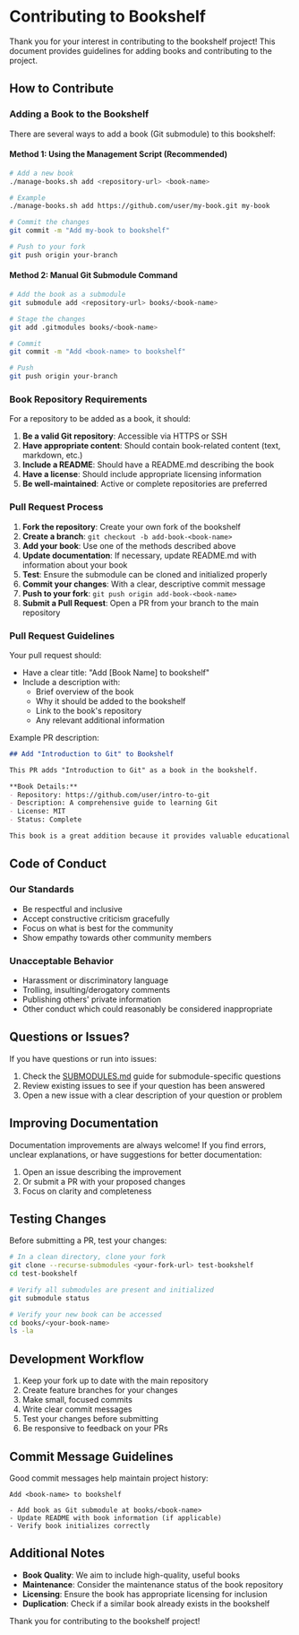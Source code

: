 # Contributing to Bookshelf

Thank you for your interest in contributing to the bookshelf project! This document provides guidelines for adding books and contributing to the project.

## How to Contribute

### Adding a Book to the Bookshelf

There are several ways to add a book (Git submodule) to this bookshelf:

#### Method 1: Using the Management Script (Recommended)

```bash
# Add a new book
./manage-books.sh add <repository-url> <book-name>

# Example
./manage-books.sh add https://github.com/user/my-book.git my-book

# Commit the changes
git commit -m "Add my-book to bookshelf"

# Push to your fork
git push origin your-branch
```

#### Method 2: Manual Git Submodule Command

```bash
# Add the book as a submodule
git submodule add <repository-url> books/<book-name>

# Stage the changes
git add .gitmodules books/<book-name>

# Commit
git commit -m "Add <book-name> to bookshelf"

# Push
git push origin your-branch
```

### Book Repository Requirements

For a repository to be added as a book, it should:

1. **Be a valid Git repository**: Accessible via HTTPS or SSH
2. **Have appropriate content**: Should contain book-related content (text, markdown, etc.)
3. **Include a README**: Should have a README.md describing the book
4. **Have a license**: Should include appropriate licensing information
5. **Be well-maintained**: Active or complete repositories are preferred

### Pull Request Process

1. **Fork the repository**: Create your own fork of the bookshelf
2. **Create a branch**: `git checkout -b add-book-<book-name>`
3. **Add your book**: Use one of the methods described above
4. **Update documentation**: If necessary, update README.md with information about your book
5. **Test**: Ensure the submodule can be cloned and initialized properly
6. **Commit your changes**: With a clear, descriptive commit message
7. **Push to your fork**: `git push origin add-book-<book-name>`
8. **Submit a Pull Request**: Open a PR from your branch to the main repository

### Pull Request Guidelines

Your pull request should:

- Have a clear title: "Add [Book Name] to bookshelf"
- Include a description with:
  - Brief overview of the book
  - Why it should be added to the bookshelf
  - Link to the book's repository
  - Any relevant additional information

Example PR description:
```markdown
## Add "Introduction to Git" to Bookshelf

This PR adds "Introduction to Git" as a book in the bookshelf.

**Book Details:**
- Repository: https://github.com/user/intro-to-git
- Description: A comprehensive guide to learning Git
- License: MIT
- Status: Complete

This book is a great addition because it provides valuable educational content on Git, which aligns with the bookshelf's focus on technical resources.
```

## Code of Conduct

### Our Standards

- Be respectful and inclusive
- Accept constructive criticism gracefully
- Focus on what is best for the community
- Show empathy towards other community members

### Unacceptable Behavior

- Harassment or discriminatory language
- Trolling, insulting/derogatory comments
- Publishing others' private information
- Other conduct which could reasonably be considered inappropriate

## Questions or Issues?

If you have questions or run into issues:

1. Check the [SUBMODULES.md](SUBMODULES.md) guide for submodule-specific questions
2. Review existing issues to see if your question has been answered
3. Open a new issue with a clear description of your question or problem

## Improving Documentation

Documentation improvements are always welcome! If you find errors, unclear explanations, or have suggestions for better documentation:

1. Open an issue describing the improvement
2. Or submit a PR with your proposed changes
3. Focus on clarity and completeness

## Testing Changes

Before submitting a PR, test your changes:

```bash
# In a clean directory, clone your fork
git clone --recurse-submodules <your-fork-url> test-bookshelf
cd test-bookshelf

# Verify all submodules are present and initialized
git submodule status

# Verify your new book can be accessed
cd books/<your-book-name>
ls -la
```

## Development Workflow

1. Keep your fork up to date with the main repository
2. Create feature branches for your changes
3. Make small, focused commits
4. Write clear commit messages
5. Test your changes before submitting
6. Be responsive to feedback on your PRs

## Commit Message Guidelines

Good commit messages help maintain project history:

```
Add <book-name> to bookshelf

- Add book as Git submodule at books/<book-name>
- Update README with book information (if applicable)
- Verify book initializes correctly
```

## Additional Notes

- **Book Quality**: We aim to include high-quality, useful books
- **Maintenance**: Consider the maintenance status of the book repository
- **Licensing**: Ensure the book has appropriate licensing for inclusion
- **Duplication**: Check if a similar book already exists in the bookshelf

Thank you for contributing to the bookshelf project!
